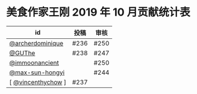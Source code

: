 # 美食作家王刚 2019 年 10 月贡献统计表

| id | 投稿 | 审核 |
| -- | --- | --- |
| [@archerdominique](https://github.com/archerdominique) | #236 | #250 |
| [@GUThe](https://github.com/GUThe) | #238 | #247 |
| [@immoonancient](https://github.com/immoonancient) | | #250 |
| [@max-sun-hongyi](https://github.com/max-sun-hongyi) | | #244 |
[ [@vincenthychow](https://github.com/vincenthychow) ] | #237 | |


